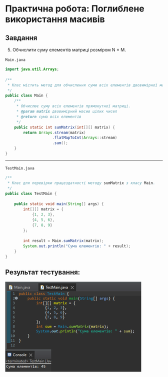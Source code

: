 # Практична робота: Поглиблене використання масивів

## Завдання
5. Обчислити суму елементів матриці розміром N × M.

`Main.java`
```java
import java.util.Arrays;

/**
 * Клас містить метод для обчислення суми всіх елементів двовимірної матриці.
 */
public class Main {
    /**
     * Обчислює суму всіх елементів прямокутної матриці.
     * @param matrix двовимірний масив цілих чисел
     * @return сума всіх елементів
     */
    public static int sumMatrix(int[][] matrix) {
        return Arrays.stream(matrix)
                     .flatMapToInt(Arrays::stream)
                     .sum();
    }
}
```
---
`TestMain.java`
```java
/**
 * Клас для перевірки працездатності методу sumMatrix з класу Main.
 */
public class TestMain {

    public static void main(String[] args) {
        int[][] matrix = {
            {1, 2, 3},
            {4, 5, 6},
            {7, 8, 9}
        };

        int result = Main.sumMatrix(matrix);
        System.out.println("Сума елементів: " + result);
    }
}
```

## Результат тестування:

![](./src/86to6Wm5vD.png)